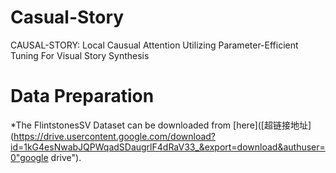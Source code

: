 # Casual-Story
CAUSAL-STORY: Local Causual Attention Utilizing Parameter-Efficient Tuning For Visual Story Synthesis

# Data Preparation
*The FlintstonesSV Dataset can be downloaded from [here]([超链接地址](https://drive.usercontent.google.com/download?id=1kG4esNwabJQPWqadSDaugrlF4dRaV33_&export=download&authuser=0"google drive").

